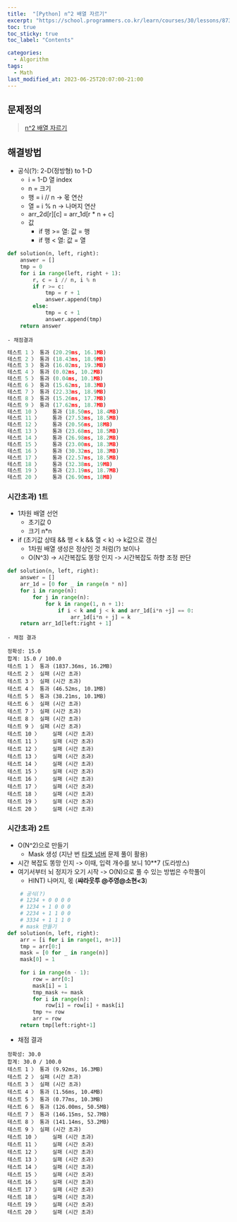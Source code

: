 ```yaml
---
title:  "[Python] n^2 배열 자르기"
excerpt: "https://school.programmers.co.kr/learn/courses/30/lessons/87390"
toc: true
toc_sticky: true
toc_label: "Contents"

categories:
  - Algorithm
tags:
  - Math
last_modified_at: 2023-06-25T20:07:00-21:00
---
```


## 문제정의
> [n^2 배열 자르기](https://school.programmers.co.kr/learn/courses/30/lessons/87390)

## 해결방법
- 공식(?): 2-D(정방형) to 1-D  
    - i = 1-D 열 index  
    - n = 크기  
    - 행 = i // n -> 몫 연산  
    - 열 = i % n -> 나머지 연산  
    - arr_2d[r][c] = arr_1d[r * n + c]  
    - 값
        - if 행 >= 열: 값 = 행  
        - if 행 < 열: 값 = 열  
```python
def solution(n, left, right):
    answer = []
    tmp = 0
    for i in range(left, right + 1):
        r, c = i // n, i % n
        if r >= c:
            tmp = r + 1
            answer.append(tmp)    
        else:
            tmp = c + 1
            answer.append(tmp)
    return answer
```
    - 채점결과
```python
테스트 1 〉	통과 (20.29ms, 16.1MB)
테스트 2 〉	통과 (18.43ms, 18.9MB)
테스트 3 〉	통과 (16.02ms, 19.3MB)
테스트 4 〉	통과 (0.02ms, 10.2MB)
테스트 5 〉	통과 (0.04ms, 10.1MB)
테스트 6 〉	통과 (15.62ms, 18.3MB)
테스트 7 〉	통과 (22.33ms, 18.9MB)
테스트 8 〉	통과 (15.26ms, 17.7MB)
테스트 9 〉	통과 (17.62ms, 18.7MB)
테스트 10 〉	통과 (18.50ms, 18.4MB)
테스트 11 〉	통과 (27.53ms, 18.5MB)
테스트 12 〉	통과 (20.56ms, 18MB)
테스트 13 〉	통과 (23.68ms, 18.5MB)
테스트 14 〉	통과 (26.98ms, 18.2MB)
테스트 15 〉	통과 (23.00ms, 18.3MB)
테스트 16 〉	통과 (30.32ms, 18.3MB)
테스트 17 〉	통과 (22.57ms, 18.5MB)
테스트 18 〉	통과 (32.38ms, 19MB)
테스트 19 〉	통과 (23.19ms, 18.7MB)
테스트 20 〉	통과 (26.90ms, 18MB)
```
### 시간초과) 1트
- 1차원 배열 선언  
    - 초기값 0  
    - 크기 n*n    
- if (초기값 상태 && 행 < k && 열 < k) -> k값으로 갱신  
    - 1차원 배열 생성은 정상인 것 처럼(?) 보이나  
    - O(N^3) -> 시간복잡도 똥망 인지 -> 시간복잡도 하향 조정 판단  
```python
def solution(n, left, right):
    answer = []
    arr_1d = [0 for _ in range(n * n)]
    for i in range(n):
        for j in range(n):
            for k in range(1, n + 1):
                if i < k and j < k and arr_1d[i*n +j] == 0:
                    arr_1d[i*n + j] = k
    return arr_1d[left:right + 1]
```
    - 채점 결과  
```
정확성: 15.0
합계: 15.0 / 100.0
테스트 1 〉	통과 (1837.36ms, 16.2MB)
테스트 2 〉	실패 (시간 초과)
테스트 3 〉	실패 (시간 초과)
테스트 4 〉	통과 (46.52ms, 10.1MB)
테스트 5 〉	통과 (38.21ms, 10.1MB)
테스트 6 〉	실패 (시간 초과)
테스트 7 〉	실패 (시간 초과)
테스트 8 〉	실패 (시간 초과)
테스트 9 〉	실패 (시간 초과)
테스트 10 〉	실패 (시간 초과)
테스트 11 〉	실패 (시간 초과)
테스트 12 〉	실패 (시간 초과)
테스트 13 〉	실패 (시간 초과)
테스트 14 〉	실패 (시간 초과)
테스트 15 〉	실패 (시간 초과)
테스트 16 〉	실패 (시간 초과)
테스트 17 〉	실패 (시간 초과)
테스트 18 〉	실패 (시간 초과)
테스트 19 〉	실패 (시간 초과)
테스트 20 〉	실패 (시간 초과)
```

### 시간초과) 2트
- O(N^2)으로 만들기  
    - Mask 생성 (지난 번 [타겟 넘버](https://zinee-u.github.io/post/algorithm/prgrms_43165/) 문제 풀이 활용)
- 시간 복잡도 똥망 인지 -> 이때, 입력 개수를 보니 10**7 (도라방스)  
- 여기서부터 뇌 정지가 오기 시작 -> O(N)으로 풀 수 있는 방법은 수학풀이  
    - HINT) 나머지, 몫 (__쌰라웃투 @주영@소현<3__)  

```python  
    # 공식(?)
    # 1234 + 0 0 0 0
    # 1234 + 1 0 0 0
    # 2234 + 1 1 0 0
    # 3334 + 1 1 1 0
    # mask 만들기
def solution(n, left, right):
    arr = [i for i in range(1, n+1)]
    tmp = arr[0:]
    mask = [0 for _ in range(n)]
    mask[0] = 1
    
    for i in range(n - 1):
        row = arr[0:]
        mask[i] = 1
        tmp_mask += mask
        for i in range(n):
            row[i] = row[i] + mask[i]
        tmp += row
        arr = row
    return tmp[left:right+1]
```
- 채점 결과  
```
정확성: 30.0
합계: 30.0 / 100.0
테스트 1 〉	통과 (9.92ms, 16.3MB)
테스트 2 〉	실패 (시간 초과)
테스트 3 〉	실패 (시간 초과)
테스트 4 〉	통과 (1.56ms, 10.4MB)
테스트 5 〉	통과 (0.77ms, 10.3MB)
테스트 6 〉	통과 (126.00ms, 50.5MB)
테스트 7 〉	통과 (146.15ms, 52.7MB)
테스트 8 〉	통과 (141.14ms, 53.2MB)
테스트 9 〉	실패 (시간 초과)
테스트 10 〉	실패 (시간 초과)
테스트 11 〉	실패 (시간 초과)
테스트 12 〉	실패 (시간 초과)
테스트 13 〉	실패 (시간 초과)
테스트 14 〉	실패 (시간 초과)
테스트 15 〉	실패 (시간 초과)
테스트 16 〉	실패 (시간 초과)
테스트 17 〉	실패 (시간 초과)
테스트 18 〉	실패 (시간 초과)
테스트 19 〉	실패 (시간 초과)
테스트 20 〉	실패 (시간 초과)
```
